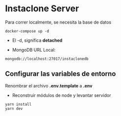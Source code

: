 # Instaclone Server
Para correr localmente, se necesita la base de datos
```
docker-compose up -d
```

* El -d, significa __detached__

* MongoDB URL Local:
```
mongodb://localhost:27017/instaclonedb
```

## Configurar las variables de entorno
Renombrar el archivo __.env.template__ a __.env__

* Reconstruir módulos de node y levantar servidor
```
yarn install
yarn dev
```